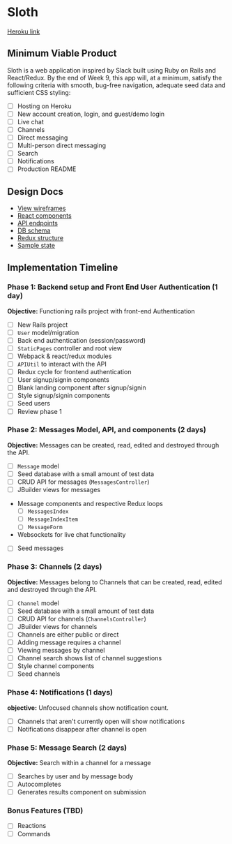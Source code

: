 # Sloth

[Heroku link](http://sloth-chat.herokuapp.com/)

## Minimum Viable Product

Sloth is a web application inspired by Slack built using Ruby on Rails and React/Redux.  By the end of Week 9, this app will, at a minimum, satisfy the following criteria with smooth, bug-free navigation, adequate seed data and sufficient CSS styling:

- [ ] Hosting on Heroku
- [ ] New account creation, login, and guest/demo login
- [ ] Live chat
- [ ] Channels
- [ ] Direct messaging
- [ ] Multi-person direct messaging
- [ ] Search
- [ ] Notifications
- [ ] Production README

## Design Docs

* [View wireframes](wireframes)
* [React components](component-hierarchy.md)
* [API endpoints](api-endpoints.md)
* [DB schema](schema.md)
* [Redux structure](redux-structure.md)
* [Sample state](sample-state.md)

## Implementation Timeline

### Phase 1: Backend setup and Front End User Authentication (1 day)

**Objective:** Functioning rails project with front-end Authentication

- [ ] New Rails project
- [ ] `User` model/migration
- [ ] Back end authentication (session/password)
- [ ] `StaticPages` controller and root view
- [ ] Webpack & react/redux modules
- [ ] `APIUtil` to interact with the API
- [ ] Redux cycle for frontend authentication
- [ ] User signup/signin components
- [ ] Blank landing component after signup/signin
- [ ] Style signup/signin components
- [ ] Seed users
- [ ] Review phase 1

### Phase 2: Messages Model, API, and components (2 days)

**Objective:** Messages can be created, read, edited and destroyed through
the API.

- [ ] `Message` model
- [ ] Seed database with a small amount of test data
- [ ] CRUD API for messages (`MessagesController`)
- [ ] JBuilder views for messages
- Message components and respective Redux loops
  - [ ] `MessagesIndex`
  - [ ] `MessageIndexItem`
  - [ ] `MessageForm`
- Websockets for live chat functionality
- [ ] Seed messages

### Phase 3: Channels (2 days)

**Objective:** Messages belong to Channels that can be created, read, edited and destroyed through the API.

- [ ] `Channel` model
- [ ] Seed database with a small amount of test data
- [ ] CRUD API for channels (`ChannelsController`)
- [ ] JBuilder views for channels
- [ ] Channels are either public or direct
- [ ] Adding message requires a channel
- [ ] Viewing messages by channel
- [ ] Channel search shows list of channel suggestions
- [ ] Style channel components
- [ ] Seed channels

### Phase 4: Notifications (1 days)

**objective:** Unfocused channels show notification count.

- [ ] Channels that aren't currently open will show notifications
- [ ] Notifications disappear after channel is open

### Phase 5: Message Search (2 days)

**Objective:** Search within a channel for a message

- [ ] Searches by user and by message body
- [ ] Autocompletes
- [ ] Generates results component on submission

### Bonus Features (TBD)
- [ ] Reactions
- [ ] Commands

